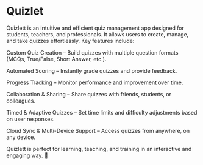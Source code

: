 # Quizlet

Quizlett is an intuitive and efficient quiz management app designed for students, teachers, and professionals. It allows users to create, manage, and take quizzes effortlessly. Key features include:

Custom Quiz Creation – Build quizzes with multiple question formats (MCQs, True/False, Short Answer, etc.).

Automated Scoring – Instantly grade quizzes and provide feedback.

Progress Tracking – Monitor performance and improvement over time.

Collaboration & Sharing – Share quizzes with friends, students, or colleagues.

Timed & Adaptive Quizzes – Set time limits and difficulty adjustments based on user responses.

Cloud Sync & Multi-Device Support – Access quizzes from anywhere, on any device.

Quizlett is perfect for learning, teaching, and training in an interactive and engaging way. 🚀
